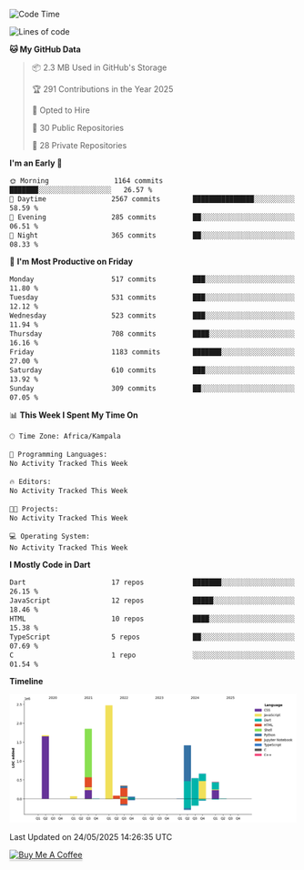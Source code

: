 <!--START_SECTION:waka-->
![Code Time](http://img.shields.io/badge/Code%20Time-949%20hrs%209%20mins-blue)

![Lines of code](https://img.shields.io/badge/From%20Hello%20World%20I%27ve%20Written-9.7%20million%20lines%20of%20code-blue)

**🐱 My GitHub Data** 

> 📦 2.3 MB Used in GitHub's Storage 
 > 
> 🏆 291 Contributions in the Year 2025
 > 
> 💼 Opted to Hire
 > 
> 📜 30 Public Repositories 
 > 
> 🔑 28 Private Repositories 
 > 
**I'm an Early 🐤** 

```text
🌞 Morning                1164 commits        ███████░░░░░░░░░░░░░░░░░░   26.57 % 
🌆 Daytime                2567 commits        ███████████████░░░░░░░░░░   58.59 % 
🌃 Evening                285 commits         ██░░░░░░░░░░░░░░░░░░░░░░░   06.51 % 
🌙 Night                  365 commits         ██░░░░░░░░░░░░░░░░░░░░░░░   08.33 % 
```
📅 **I'm Most Productive on Friday** 

```text
Monday                   517 commits         ███░░░░░░░░░░░░░░░░░░░░░░   11.80 % 
Tuesday                  531 commits         ███░░░░░░░░░░░░░░░░░░░░░░   12.12 % 
Wednesday                523 commits         ███░░░░░░░░░░░░░░░░░░░░░░   11.94 % 
Thursday                 708 commits         ████░░░░░░░░░░░░░░░░░░░░░   16.16 % 
Friday                   1183 commits        ███████░░░░░░░░░░░░░░░░░░   27.00 % 
Saturday                 610 commits         ███░░░░░░░░░░░░░░░░░░░░░░   13.92 % 
Sunday                   309 commits         ██░░░░░░░░░░░░░░░░░░░░░░░   07.05 % 
```


📊 **This Week I Spent My Time On** 

```text
🕑︎ Time Zone: Africa/Kampala

💬 Programming Languages: 
No Activity Tracked This Week

🔥 Editors: 
No Activity Tracked This Week

🐱‍💻 Projects: 
No Activity Tracked This Week

💻 Operating System: 
No Activity Tracked This Week
```

**I Mostly Code in Dart** 

```text
Dart                     17 repos            ███████░░░░░░░░░░░░░░░░░░   26.15 % 
JavaScript               12 repos            █████░░░░░░░░░░░░░░░░░░░░   18.46 % 
HTML                     10 repos            ████░░░░░░░░░░░░░░░░░░░░░   15.38 % 
TypeScript               5 repos             ██░░░░░░░░░░░░░░░░░░░░░░░   07.69 % 
C                        1 repo              ░░░░░░░░░░░░░░░░░░░░░░░░░   01.54 % 
```



**Timeline**

![Lines of Code chart](https://raw.githubusercontent.com/drexhacker/drexhacker/main/assets/bar_graph.png)


 Last Updated on 24/05/2025 14:26:35 UTC
<!--END_SECTION:waka-->

<a href="https://www.buymeacoffee.com/drexsoftorg" target="_blank"><img src="https://www.buymeacoffee.com/assets/img/custom_images/orange_img.png" alt="Buy Me A Coffee" style="height: 41px !important;width: 174px !important;box-shadow: 0px 3px 2px 0px rgba(190, 190, 190, 0.5) !important;-webkit-box-shadow: 0px 3px 2px 0px rgba(190, 190, 190, 0.5) !important;" ></a>


<!---
drexhacker/drexhacker is a ✨ special ✨ repository because its `README.md` (this file) appears on your GitHub profile.
You can click the Preview link to take a look at your changes.
--->
